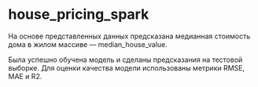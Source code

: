 # house_pricing_spark

На основе представленных данных предсказана медианная стоимость дома в жилом массиве — median_house_value.

Была успешно обучена модель и сделаны предсказания на тестовой выборке. 
Для оценки качества модели использованы метрики RMSE, MAE и R2.
